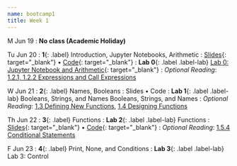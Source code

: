 ```yaml
---
name: bootcamp1
title: Week 1
---
```


M Jun 19
: **No class (Academic Holiday)**

Tu Jun 20
: **1**{: .label} Introduction, Jupyter Notebooks, Arithmetic
  : [Slides](https://docs.google.com/presentation/d/10RtJT83LnUUQ6z9AKZUt2zomSjsgVrMl0Y22189RoBc/edit?usp=sharing){: target="_blank"} &#8226;  [Code](https://datahub.berkeley.edu/hub/user-redirect/git-pull?repo=https%3A%2F%2Fgithub.com%2Fdata-6-berkeley%2Fsu23-bootcamp&branch=main&urlpath=tree%2Fsu23-bootcamp%2Flecture%2Flec01%2Flec01-example.ipynb){: target="_blank"}
: **Lab 0**{: .label .label-lab} [Lab 0: Jupyter Notebook and Arithmetic](https://datahub.berkeley.edu/hub/user-redirect/git-pull?repo=https%3A%2F%2Fgithub.com%2Fdata-6-berkeley%2Fsu23-bootcamp&branch=main&urlpath=tree%2Fsu23-bootcamp%2Flab%2Flab00%2Flab00-arithmetic.ipynb){: target="_blank"}
: *Optional Reading*: [1.2.1, 1.2.2 Expressions and Call Expressions](http://composingprograms.com/pages/12-elements-of-programming.html#names-and-the-environment)

W Jun 21
: **2**{: .label}  Names, Booleans
  : Slides &#8226; Code
: **Lab 1**{: .label .label-lab} Booleans, Strings, and Names
Booleans, Strings, and Names
: *Optional Reading*: [1.3 Defining New Functions](http://composingprograms.com/pages/13-defining-new-functions.html), [1.4 Designing Functions](http://composingprograms.com/pages/14-designing-functions.html)

Th Jun 22
: **3**{: .label}  Functions
: **Lab 2**{: .label .label-lab} Functions
  : [Slides](){: target="_blank"} &#8226; [Code](){: target="_blank"}
: *Optional Reading*: [1.5.4 Conditional Statements](http://composingprograms.com/pages/14-designing-functions.html)

F Jun 23
: **4**{: .label} Print, None, and Conditions
: **Lab 3**{: .label .label-lab} Lab 3: Control
